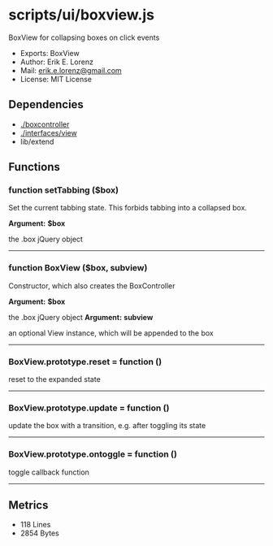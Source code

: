 # scripts/ui/boxview.js


BoxView for collapsing boxes on click events

* Exports: BoxView
* Author: Erik E. Lorenz 
* Mail: <erik.e.lorenz@gmail.com>
* License: MIT License


## Dependencies

* <a href="./boxcontroller.html">./boxcontroller</a>
* <a href="./interfaces/view.html">./interfaces/view</a>
* lib/extend

## Functions

###   function setTabbing ($box)
Set the current tabbing state. This forbids tabbing into a collapsed box.

**Argument:** **$box**

the .box jQuery object

---


###   function BoxView ($box, subview)
Constructor, which also creates the BoxController

**Argument:** **$box**

the .box jQuery object
**Argument:** **subview**

an optional View instance, which will be appended to the box

---


###   BoxView.prototype.reset = function ()
reset to the expanded state

---


###   BoxView.prototype.update = function ()
update the box with a transition, e.g. after toggling its state

---


###   BoxView.prototype.ontoggle = function ()
toggle callback function

---

## Metrics

* 118 Lines
* 2854 Bytes

